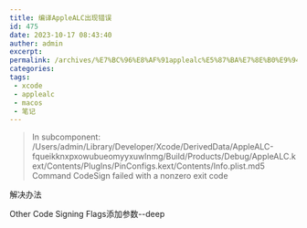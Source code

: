 ```yaml
---
title: 编译AppleALC出现错误
id: 475
date: 2023-10-17 08:43:40
auther: admin
excerpt: 
permalink: /archives/%E7%BC%96%E8%AF%91applealc%E5%87%BA%E7%8E%B0%E9%94%99%E8%AF%AF
categories:
tags: 
 - xcode
 - applealc
 - macos
 - 笔记
---
```




> In subcomponent: /Users/admin/Library/Developer/Xcode/DerivedData/AppleALC-fqueikknxpxowubueomyyxuwlnmg/Build/Products/Debug/AppleALC.kext/Contents/PlugIns/PinConfigs.kext/Contents/Info.plist.md5 Command CodeSign failed with a nonzero exit code

解决办法

Other Code Signing Flags添加参数--deep
